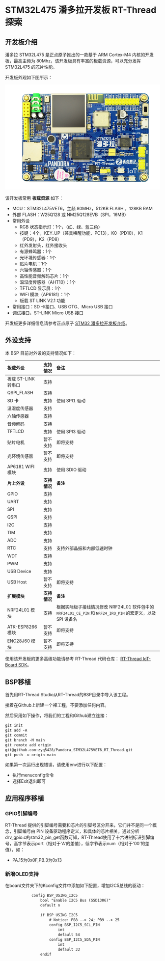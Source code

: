 # STM32L475 潘多拉开发板 RT-Thread探索

## 开发板介绍

潘多拉 STM32L475 是正点原子推出的一款基于 ARM Cortex-M4 内核的开发板，最高主频为 80Mhz，该开发板具有丰富的板载资源，可以充分发挥 STM32L475 的芯片性能。

开发板外观如下图所示：

![board](figures/board.png)

该开发板常用 **板载资源** 如下：

- MCU：STM32L475VET6，主频 80MHz，512KB FLASH ，128KB RAM
- 外部 FLASH：W25Q128 或 NM25Q128EVB（SPI，16MB）
- 常用外设
  - RGB 状态指示灯：1个，（红、绿、蓝三色）
  - 按键：4个，KEY_UP（兼具唤醒功能，PC13），K0（PD10），K1（PD9），K2（PD8）
  - 红外发射头，红外接收头
  - 有源蜂鸣器：1个
  - 光环境传感器：1个
  - 贴片电机：1个
  - 六轴传感器：1个
  - 高性能音频解码芯片：1个
  - 温湿度传感器（AHT10）：1个
  - TFTLCD 显示屏：1个
  - WIFI 模块（AP6181）：1个
  - 板载 ST LINK V2.1 功能
- 常用接口：SD 卡接口、USB OTG、Micro USB 接口
- 调试接口，ST-LINK Micro USB 接口

开发板更多详细信息请参考正点原子 [STM32 潘多拉开发板介绍](https://eboard.taobao.com/index.htm)。

## 外设支持

本 BSP 目前对外设的支持情况如下：

| **板载外设**      | **支持情况** | **备注**                              |
| :----------------- | :----------: | :------------------------------ |
| 板载 ST-LINK 转串口 |     支持     |                                    |
| QSPI_FLASH         |     支持     |                                   |
| SD 卡               |   支持       | 使用 SPI1 驱动 |
| 温湿度传感器        |    支持     |                             |
| 六轴传感器         |    支持     |                              |
| 音频解码           |    支持     |                                     |
| TFTLCD           |    支持     | 使用 SPI3 驱动 |
| 贴片电机           |    暂不支持     |即将支持                      |
| 光环境传感器       |    暂不支持     |即将支持                           |
| AP6181 WIFI 模块 | 支持 |使用 SDIO 驱动 |
| **片上外设**      | **支持情况** | **备注**                              |
| GPIO              |     支持     |                                      |
| UART              |     支持     |                                      |
| SPI               |     支持     |                                      |
| QSPI              |     支持     |                                      |
| I2C               |     支持     |                                      |
| TIM               |     支持     |                                      |
| ADC               |     支持     |                                      |
| RTC               |     支持     | 支持外部晶振和内部低速时钟 |
| WDT               |     支持     |                                      |
| PWM               |     支持     |                                      |
| USB Device        |   支持   |                          |
| USB Host          |   暂不支持   | 即将支持                              |
| **扩展模块**      | **支持情况** | **备注**                              |
| NRF24L01 模块  |     支持    | 根据实际板子接线情况修改 NRF24L01 软件包中的 `NRF24L01_CE_PIN` 和 `NRF24_IRQ_PIN` 的宏定义，以及 SPI 设备名 |
| ATK-ESP8266 模块  |    暂不支持  | 即将支持                              |
| ENC28J60 模块  |     暂不支持    | 即将支持                              |
使用该开发板的更多高级功能请参考 RT-Thread 代码仓库： [RT-Thread IoT-Board SDK](https://github.com/RT-Thread/IoT_Board)。

## BSP移植

首先用RT-Thread Studio从RT-Thread的BSP目录中导入该工程。

接着在Github上新建一个裸工程，不要添加任何内容。

然后采用如下操作，将我们的工程和Github建立连接：
``` {.line-numbers highlight=[5]}
git init
git add -A
git commit
git branch -M main
git remote add origin git@github.com:zyq5428/Pandora_STM32L475VET6_RT_Thread.git
git push -u origin main
```
如果第一次运行出现错误，请使用env进行以下配置：
  * 执行menuconfig命令
  * 选择Exit退出即可

## 应用程序移植

### GPIO引脚编号

RT-Thread 提供的引脚编号需要和芯片的引脚号区分开来，它们并不是同一个概念，引脚编号由 PIN 设备驱动程序定义，和具体的芯片相关。通过分析drv_gpio.c的stm32_pin_get函数可知，RT-Thread使用了十六进制标识引脚编号，高字节表示port（相对于'A'的差值），低字节表示num（相对于'00'的差值），如：
  * PA.15为0x0F,PB.3为0x13

### 新增OLED支持

在board文件夹下的Kconfig文件中添加如下配置，增加I2C5总线的驱动：

```  {.line-numbers highlight=[6]}
            config BSP_USING_I2C5
                bool "Enable I2C5 Bus (SSD1306)"
                default n

                if BSP_USING_I2C5
                    # Notice: PB8 --> 24; PB9 --> 25
                    config BSP_I2C5_SCL_PIN
                        int
                        default 54
                    config BSP_I2C5_SDA_PIN
                        int
                        default 33
                endif
```